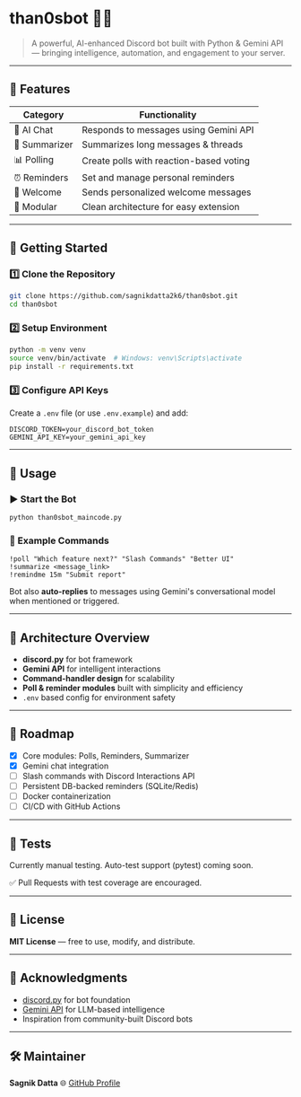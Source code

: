 # than0sbot 🤖💥

> A powerful, AI-enhanced Discord bot built with Python & Gemini API — bringing intelligence, automation, and engagement to your server.

---

## 🌟 Features

| Category      | Functionality                           |
| ------------- | --------------------------------------- |
| 💬 AI Chat    | Responds to messages using Gemini API   |
| 🧠 Summarizer | Summarizes long messages & threads      |
| 📊 Polling    | Create polls with reaction-based voting |
| ⏰ Reminders   | Set and manage personal reminders       |
| 👋 Welcome    | Sends personalized welcome messages     |
| 🔌 Modular    | Clean architecture for easy extension   |

---

## 🚀 Getting Started

### 1️⃣ Clone the Repository

```bash
git clone https://github.com/sagnikdatta2k6/than0sbot.git
cd than0sbot
```

### 2️⃣ Setup Environment

```bash
python -m venv venv
source venv/bin/activate  # Windows: venv\Scripts\activate
pip install -r requirements.txt
```

### 3️⃣ Configure API Keys

Create a `.env` file (or use `.env.example`) and add:

```env
DISCORD_TOKEN=your_discord_bot_token
GEMINI_API_KEY=your_gemini_api_key
```

---

## 🧠 Usage

### ▶️ Start the Bot

```bash
python than0sbot_maincode.py
```

### 💬 Example Commands

```text
!poll "Which feature next?" "Slash Commands" "Better UI"
!summarize <message_link>
!remindme 15m "Submit report"
```

Bot also **auto-replies** to messages using Gemini's conversational model when mentioned or triggered.

---

## 🧱 Architecture Overview

* **discord.py** for bot framework
* **Gemini API** for intelligent interactions
* **Command-handler design** for scalability
* **Poll & reminder modules** built with simplicity and efficiency
* `.env` based config for environment safety

---

## 📌 Roadmap

* [x] Core modules: Polls, Reminders, Summarizer
* [x] Gemini chat integration
* [ ] Slash commands with Discord Interactions API
* [ ] Persistent DB-backed reminders (SQLite/Redis)
* [ ] Docker containerization
* [ ] CI/CD with GitHub Actions

---

## 🧪 Tests

Currently manual testing. Auto-test support (pytest) coming soon.

✅ Pull Requests with test coverage are encouraged.

---

## 📜 License

**MIT License** — free to use, modify, and distribute.

---

## 🙌 Acknowledgments

* [discord.py](https://github.com/Rapptz/discord.py) for bot foundation
* [Gemini API](https://ai.google.dev) for LLM-based intelligence
* Inspiration from community-built Discord bots

---

## 🛠️ Maintainer

**Sagnik Datta**
🌐 [GitHub Profile](https://github.com/sagnikdatta2k6)
